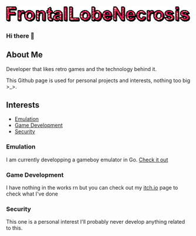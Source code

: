 
<link rel="stylesheet" href="./assets/style.css" type="text/css">


![image info](./assets/text.gif)

### Hi there 👋

## About Me


<body>
  <p>
  Developer that likes retro games and the technology behind it. 
  
  This Github page is used for personal projects and interests, nothing too big >_>.
  </p>

  <h2>Interests</h2>
    <ul>
      <li><a href="#emulation">Emulation</a></li>
      <li><a href="#games">Game Development</a></li>
      <li><a href="#security">Security</a></li>
    </ul>
    <h3 id="emulation">Emulation</h3>
      <p>
        I am currently developping a gameboy emulator in Go. <a href="https://github.com/FrontalLobeNecrosis/FLNGB" target="_blank">Check it out</a>
      </p>
    <h3 id="games">Game Development</h3>
      <p>
        I have nothing in the works rn but you can check out my <a href="https://frontallobenecrosis.itch.io" target="_blank">itch.io</a> page to check what I've done
      </p>
    <h3 id="security">Security</h3>
      <p>This one is a personal interest I'll probably never develop anything related to this.</p>
</body>
</html>
<!--
**FrontalLobeNecrosis/FrontalLobeNecrosis** is a ✨ _special_ ✨ repository because its `README.md` (this file) appears on your GitHub profile.

Here are some ideas to get you started:

- 🔭 I’m currently working on ...
- 🌱 I’m currently learning ...
- 👯 I’m looking to collaborate on ...
- 🤔 I’m looking for help with ...
- 💬 Ask me about ...
- 📫 How to reach me: ...
- 😄 Pronouns: ...
- ⚡ Fun fact: ...
-->
